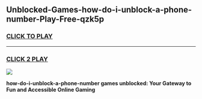 
## Unblocked-Games-how-do-i-unblock-a-phone-number-Play-Free-qzk5p
<h3>
<a href="https://premium76.site?title=how-do-i-unblock-a-phone-number&ref=21A">CLICK TO PLAY</a></h3>
<hr>

<h3>
<a href="https://premium76.site?title=how-do-i-unblock-a-phone-number&ref=21A">CLICK 2 PLAY</a>
  
</h3>

<a href="https://premium76.site?title=how-do-i-unblock-a-phone-number&ref=21A"><img src="https://clearcache.store/games.png"></a>


**how-do-i-unblock-a-phone-number games unblocked: Your Gateway to Fun and Accessible Online Gaming**

